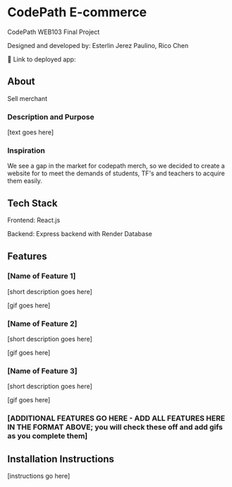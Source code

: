 # CodePath E-commerce

CodePath WEB103 Final Project

Designed and developed by: Esterlin Jerez Paulino, Rico Chen

🔗 Link to deployed app:

## About
Sell merchant 
### Description and Purpose

[text goes here]

### Inspiration

We see a gap in the market for codepath merch, so we decided to create a website for to meet the demands of students, TF's and teachers to acquire them easily. 

## Tech Stack

Frontend: React.js

Backend: Express backend with Render Database

## Features

### [Name of Feature 1]

[short description goes here]

[gif goes here]

### [Name of Feature 2]

[short description goes here]

[gif goes here]

### [Name of Feature 3]

[short description goes here]

[gif goes here]

### [ADDITIONAL FEATURES GO HERE - ADD ALL FEATURES HERE IN THE FORMAT ABOVE; you will check these off and add gifs as you complete them]

## Installation Instructions

[instructions go here]
